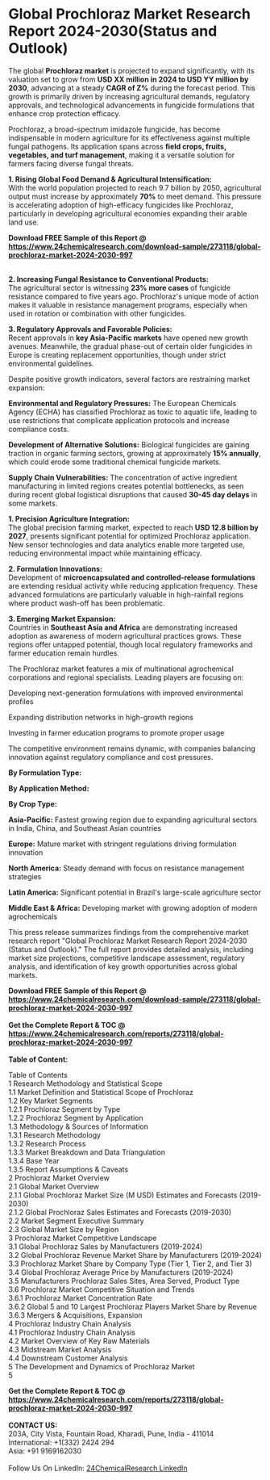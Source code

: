 <h1>Global Prochloraz Market Research Report 2024-2030(Status and Outlook)</h1><p>The global <strong>Prochloraz market</strong> is projected to expand significantly, with its valuation set to grow from <strong>USD XX million in 2024 to USD YY million by 2030</strong>, advancing at a steady <strong>CAGR of Z%</strong> during the forecast period. This growth is primarily driven by increasing agricultural demands, regulatory approvals, and technological advancements in fungicide formulations that enhance crop protection efficacy.</p><p>Prochloraz, a broad-spectrum imidazole fungicide, has become indispensable in modern agriculture for its effectiveness against multiple fungal pathogens. Its application spans across <strong>field crops, fruits, vegetables, and turf management</strong>, making it a versatile solution for farmers facing diverse fungal threats.</p><p><strong>1. Rising Global Food Demand &amp; Agricultural Intensification:</strong><br>
With the world population projected to reach 9.7 billion by 2050, agricultural output must increase by approximately <strong>70%</strong> to meet demand. This pressure is accelerating adoption of high-efficacy fungicides like Prochloraz, particularly in developing agricultural economies expanding their arable land use.</p><div><b>Download FREE Sample of this Report @ 
            <a href="https://www.24chemicalresearch.com/download-sample/273118/global-prochloraz-market-2024-2030-997">
            https://www.24chemicalresearch.com/download-sample/273118/global-prochloraz-market-2024-2030-997</a></b></div><br><p><strong>2. Increasing Fungal Resistance to Conventional Products:</strong><br>
The agricultural sector is witnessing <strong>23% more cases</strong> of fungicide resistance compared to five years ago. Prochloraz's unique mode of action makes it valuable in resistance management programs, especially when used in rotation or combination with other fungicides.</p><p><strong>3. Regulatory Approvals and Favorable Policies:</strong><br>
Recent approvals in <strong>key Asia-Pacific markets</strong> have opened new growth avenues. Meanwhile, the gradual phase-out of certain older fungicides in Europe is creating replacement opportunities, though under strict environmental guidelines.</p><p>Despite positive growth indicators, several factors are restraining market expansion:</p><p><strong>Environmental and Regulatory Pressures:</strong> The European Chemicals Agency (ECHA) has classified Prochloraz as toxic to aquatic life, leading to use restrictions that complicate application protocols and increase compliance costs.</p><p><strong>Development of Alternative Solutions:</strong> Biological fungicides are gaining traction in organic farming sectors, growing at approximately <strong>15% annually</strong>, which could erode some traditional chemical fungicide markets.</p><p><strong>Supply Chain Vulnerabilities:</strong> The concentration of active ingredient manufacturing in limited regions creates potential bottlenecks, as seen during recent global logistical disruptions that caused <strong>30-45 day delays</strong> in some markets.</p><p><strong>1. Precision Agriculture Integration:</strong><br>
The global precision farming market, expected to reach <strong>USD 12.8 billion by 2027</strong>, presents significant potential for optimized Prochloraz application. New sensor technologies and data analytics enable more targeted use, reducing environmental impact while maintaining efficacy.</p><p><strong>2. Formulation Innovations:</strong><br>
Development of <strong>microencapsulated and controlled-release formulations</strong> are extending residual activity while reducing application frequency. These advanced formulations are particularly valuable in high-rainfall regions where product wash-off has been problematic.</p><p><strong>3. Emerging Market Expansion:</strong><br>
Countries in <strong>Southeast Asia and Africa</strong> are demonstrating increased adoption as awareness of modern agricultural practices grows. These regions offer untapped potential, though local regulatory frameworks and farmer education remain hurdles.</p><p>The Prochloraz market features a mix of multinational agrochemical corporations and regional specialists. Leading players are focusing on:</p><p>Developing next-generation formulations with improved environmental profiles</p><p>Expanding distribution networks in high-growth regions</p><p>Investing in farmer education programs to promote proper usage</p><p>The competitive environment remains dynamic, with companies balancing innovation against regulatory compliance and cost pressures.</p><p><strong>By Formulation Type:</strong></p><p><strong>By Application Method:</strong></p><p><strong>By Crop Type:</strong></p><p><strong>Asia-Pacific:</strong> Fastest growing region due to expanding agricultural sectors in India, China, and Southeast Asian countries</p><p><strong>Europe:</strong> Mature market with stringent regulations driving formulation innovation</p><p><strong>North America:</strong> Steady demand with focus on resistance management strategies</p><p><strong>Latin America:</strong> Significant potential in Brazil's large-scale agriculture sector</p><p><strong>Middle East &amp; Africa:</strong> Developing market with growing adoption of modern agrochemicals</p><p>This press release summarizes findings from the comprehensive market research report "Global Prochloraz Market Research Report 2024-2030 (Status and Outlook)." The full report provides detailed analysis, including market size projections, competitive landscape assessment, regulatory analysis, and identification of key growth opportunities across global markets.</p><div><b>Download FREE Sample of this Report @ 
            <a href="https://www.24chemicalresearch.com/download-sample/273118/global-prochloraz-market-2024-2030-997">
            https://www.24chemicalresearch.com/download-sample/273118/global-prochloraz-market-2024-2030-997</a></b></div><br><div><b>Get the Complete Report & TOC @ 
            <a href="https://www.24chemicalresearch.com/reports/273118/global-prochloraz-market-2024-2030-997">
            https://www.24chemicalresearch.com/reports/273118/global-prochloraz-market-2024-2030-997</a></b></div><br>
            <b>Table of Content:</b><p>Table of Contents<br />
1 Research Methodology and Statistical Scope<br />
1.1 Market Definition and Statistical Scope of Prochloraz<br />
1.2 Key Market Segments<br />
1.2.1 Prochloraz Segment by Type<br />
1.2.2 Prochloraz Segment by Application<br />
1.3 Methodology & Sources of Information<br />
1.3.1 Research Methodology<br />
1.3.2 Research Process<br />
1.3.3 Market Breakdown and Data Triangulation<br />
1.3.4 Base Year<br />
1.3.5 Report Assumptions & Caveats<br />
2 Prochloraz Market Overview<br />
2.1 Global Market Overview<br />
2.1.1 Global Prochloraz Market Size (M USD) Estimates and Forecasts (2019-2030)<br />
2.1.2 Global Prochloraz Sales Estimates and Forecasts (2019-2030)<br />
2.2 Market Segment Executive Summary<br />
2.3 Global Market Size by Region<br />
3 Prochloraz Market Competitive Landscape<br />
3.1 Global Prochloraz Sales by Manufacturers (2019-2024)<br />
3.2 Global Prochloraz Revenue Market Share by Manufacturers (2019-2024)<br />
3.3 Prochloraz Market Share by Company Type (Tier 1, Tier 2, and Tier 3)<br />
3.4 Global Prochloraz Average Price by Manufacturers (2019-2024)<br />
3.5 Manufacturers Prochloraz Sales Sites, Area Served, Product Type<br />
3.6 Prochloraz Market Competitive Situation and Trends<br />
3.6.1 Prochloraz Market Concentration Rate<br />
3.6.2 Global 5 and 10 Largest Prochloraz Players Market Share by Revenue<br />
3.6.3 Mergers & Acquisitions, Expansion<br />
4 Prochloraz Industry Chain Analysis<br />
4.1 Prochloraz Industry Chain Analysis<br />
4.2 Market Overview of Key Raw Materials<br />
4.3 Midstream Market Analysis<br />
4.4 Downstream Customer Analysis<br />
5 The Development and Dynamics of Prochloraz Market <br />
5</p><div><b>Get the Complete Report & TOC @ 
            <a href="https://www.24chemicalresearch.com/reports/273118/global-prochloraz-market-2024-2030-997">
            https://www.24chemicalresearch.com/reports/273118/global-prochloraz-market-2024-2030-997</a></b></div><br><b>CONTACT US:</b><br>
            203A, City Vista, Fountain Road, Kharadi, Pune, India - 411014<br>
            International: +1(332) 2424 294<br>
            Asia: +91 9169162030 <br><br>
            Follow Us On LinkedIn: <a href="https://www.linkedin.com/company/24chemicalresearch/">24ChemicalResearch LinkedIn</a>